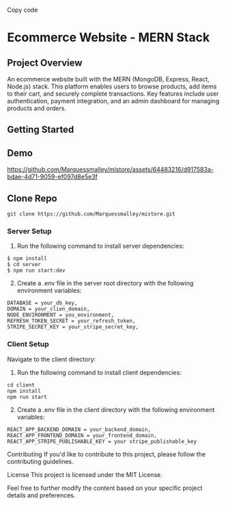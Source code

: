 
Copy code
# Ecommerce Website - MERN Stack

## Project Overview

An ecommerce website built with the MERN (MongoDB, Express, React, Node.js) stack. This platform enables users to browse products, add items to their cart, and securely complete transactions. Key features include user authentication, payment integration, and an admin dashboard for managing products and orders.

## Getting Started

## Demo


https://github.com/Marquessmalley/mistore/assets/64483216/d917583a-bdae-4d71-9059-ef097d8e5e3f



## Clone Repo
```
git clone https://github.com/Marquessmalley/mistore.git
```

### Server Setup

1. Run the following command to install server dependencies:
```
$ npm install
$ cd server
$ npm run start:dev
```

2. Create a .env file in the server root directory with the following environment variables:
```
DATABASE = your_db_key,
DOMAIN = your_clien_domain,
NODE_ENVIRONMENT = you_environment,
REFRESH_TOKEN_SECRET = your_refresh_token,
STRIPE_SECRET_KEY = your_stripe_secret_key,
```

### Client Setup

Navigate to the client directory:

1. Run the following command to install client dependencies:
```
cd client
npm install
npm run start
```
 
2. Create a .env file in the client directory with the following environment variables:
```
REACT_APP_BACKEND_DOMAIN = your_backend_domain, 
REACT_APP_FRONTEND_DOMAIN = your_frontend_domain, 
REACT_APP_STRIPE_PUBLISHABLE_KEY = your stripe_publishable_key
```

Contributing
If you'd like to contribute to this project, please follow the contributing guidelines.

License
This project is licensed under the MIT License.


Feel free to further modify the content based on your specific project details and preferences.





